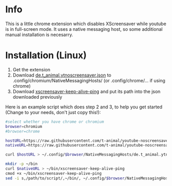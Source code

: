 # Info

This is a little chrome extension which disables XScreensaver while youtube is in full-screen mode.
It uses a native messaging host, so some additional manual installation is necesarry.

# Installation (Linux)

1. Get the extension
2. Download [de.t_animal.ytnoscreensaver.json](https://raw.githubusercontent.com/t-animal/youtube-noscreensaver/master/de.t_animal.ytnoscreensaver.json)
   to .config/chromium/NativeMessagingHosts/ (or .config/chrome/... if using chrome)
3. Download [xscreensaver-keep-alive-ping](https://raw.githubusercontent.com/t-animal/youtube-noscreensaver/master/xscreensaver-keep-alive-ping)
   and put its path into the json downloaded previously

Here is an example script which does step 2 and 3, to help you get started (Change to your needs, don't just copy this!):

```bash
#select whether you have chrome or chromium
browser=chromium
#browser=chrome

hostURL=https://raw.githubusercontent.com/t-animal/youtube-noscreensaver/master/de.t_animal.ytnoscreensaver.json
nativeURL=https://raw.githubusercontent.com/t-animal/youtube-noscreensaver/master/xscreensaver-keep-alive-ping

curl $hostURL > ~/.config/$browser/NativeMessagingHosts/de.t_animal.ytnoscreensaver.json

mkdir -p ~/bin
curl $nativeURL > ~/bin/xscreensaver-keep-alive-ping
cmod +x ~/bin/xscreensaver-keep-alive-ping
sed -i s,/path/to/script/,~/bin/, ~/.config/$browser/NativeMessagingHosts/de.t_animal.ytnoscreensaver.json
```